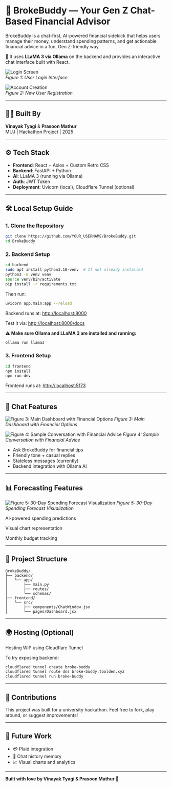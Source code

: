 # 💬 BrokeBuddy — Your Gen Z Chat-Based Financial Advisor

BrokeBuddy is a chat-first, AI-powered financial sidekick that helps users manage their money, understand spending patterns, and get actionable financial advice in a fun, Gen Z-friendly way.

🧠 It uses **LLaMA 3 via Ollama** on the backend and provides an interactive chat interface built with React.

![Login Screen](Pictures/shot_1751027692.png)  
_Figure 1: User Login Interface_

![Account Creation](Pictures/shot_1751027701.png)  
_Figure 2: New User Registration_

---

## 👨‍💻 Built By

**Vinayak Tyagi** & **Prasoon Mathur**  
MUJ | Hackathon Project | 2025

---

## ⚙️ Tech Stack

- **Frontend**: React + Axios + Custom Retro CSS
- **Backend**: FastAPI + Python
- **AI**: LLaMA 3 (running via Ollama)
- **Auth**: JWT Token
- **Deployment**: Uvicorn (local), Cloudflare Tunnel (optional)

---

## 🛠️ Local Setup Guide

### 1. Clone the Repository

```bash
git clone https://github.com/YOUR_USERNAME/BrokeBuddy.git
cd BrokeBuddy
```

### 2. Backend Setup

```bash
cd backend
sudo apt install python3.10-venv  # If not already installed
python3 -m venv venv
source venv/bin/activate
pip install -r requirements.txt
```

Then run:

```bash
uvicorn app.main:app --reload
```

Backend runs at: <http://localhost:8000>

Test it via: <http://localhost:8000/docs>

⚠️ **Make sure Ollama and LLaMA 3 are installed and running:**

```bash
ollama run llama3
```

### 3. Frontend Setup

```bash
cd frontend
npm install
npm run dev
```

Frontend runs at: <http://localhost:5173>

---

## 💬 Chat Features

![Figure 3: Main Dashboard with Financial Options](Pictures/1.png)
_Figure 3: Main Dashboard with Financial Options_

![Figure 4: Sample Conversation with Financial Advice](Pictures/2.png)
_Figure 4: Sample Conversation with Financial Advice_

- Ask BrokeBuddy for financial tips
- Friendly tone + casual replies
- Stateless messages (currently)
- Backend integration with Ollama AI

---

## 📊 Forecasting Features

![Figure 5: 30-Day Spending Forecast Visualization](Pictures/3.png)
_Figure 5: 30-Day Spending Forecast Visualization_

AI-powered spending predictions

Visual chart representation

Monthly budget tracking

---

## 📂 Project Structure

```
BrokeBuddy/
├── backend/
│   └── app/
│       ├── main.py
│       ├── routes/
│       └── schemas/
├── frontend/
│   └── src/
│       ├── components/ChatWindow.jsx
│       └── pages/Dashboard.jsx
```

---

## 🌍 Hosting (Optional)

Hosting WIP using Cloudflare Tunnel

To try exposing backend:

```bash
cloudflared tunnel create broke-buddy
cloudflared tunnel route dns broke-buddy.toolden.xyz
cloudflared tunnel run broke-buddy
```

---

## 🙌 Contributions

This project was built for a university hackathon.
Feel free to fork, play around, or suggest improvements!

---

## 🧠 Future Work

- 💳 Plaid integration
- 💾 Chat history memory
- 📈 Visual charts and analytics

---

**Built with love by Vinayak Tyagi & Prasoon Mathur** 💸
